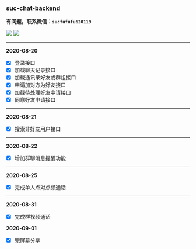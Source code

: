 ### suc-chat-backend
**有问题，联系微信：`sucfufufu620119`**

![](https://img.shields.io/badge/QQ-1215618342-brightgreen) ![](https://img.shields.io/badge/%E5%BE%AE%E4%BF%A1-sucfufufu620119-brightgreen)

----
**2020-08-20**

- [x] 登录接口
- [x] 加载聊天记录接口
- [x] 加载通讯录好友或群组接口
- [x] 申请加对方为好友接口
- [x] 加载待处理好友申请接口
- [x] 同意好友申请接口

----
**2020-08-21**

- [x] 搜索非好友用户接口

----
**2020-08-22**

- [x] 增加群聊消息提醒功能

----

**2020-08-25**

- [x] 完成单人点对点频通话
----

**2020-08-31**

- [x] 完成群视频通话

**2020-09-01**

- [x] 完屏幕分享
